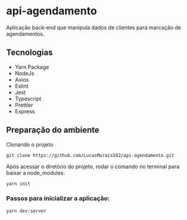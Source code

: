 # api-agendamento

Aplicação back-end que manipula dados de clientes para marcação de agendamentos.

## Tecnologias

- Yarn Package
- NodeJs
- Axios
- Eslint
- Jest
- Typescript
- Prettier
- Express

## Preparação do ambiente

Clonando o projeto
```
git clone https://github.com/LucasMorais582/api-agendamento.git
```
Após acessar o diretório do projeto, rodar o comando no terminal para baixar a node_modules:
```
yarn init
```

### Passos para inicializar a aplicação:
```
yarn dev:server
```
